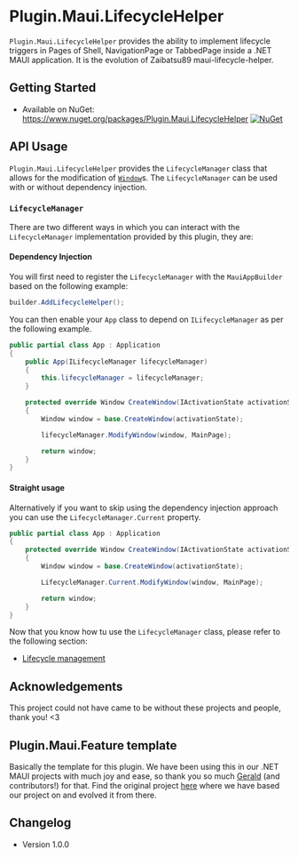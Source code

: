 # Plugin.Maui.LifecycleHelper

`Plugin.Maui.LifecycleHelper` provides the ability to implement lifecycle triggers in Pages of Shell, NavigationPage or TabbedPage inside a .NET MAUI application. It is the evolution of Zaibatsu89 maui-lifecycle-helper.

## Getting Started

* Available on NuGet: <https://www.nuget.org/packages/Plugin.Maui.LifecycleHelper> [![NuGet](https://img.shields.io/nuget/v/Plugin.Maui.LifecycleHelper.svg?label=NuGet)](https://www.nuget.org/packages/Plugin.Maui.LifecycleHelper/)

## API Usage

`Plugin.Maui.LifecycleHelper` provides the `LifecycleManager` class that allows for the modification of [`Window`](docs/lifecycle-manager.md)s. The `LifecycleManager` can be used with or without dependency injection.

### `LifecycleManager`

There are two different ways in which you can interact with the `LifecycleManager` implementation provided by this plugin, they are:

#### Dependency Injection

You will first need to register the `LifecycleManager` with the `MauiAppBuilder` based on the following example:

```csharp
builder.AddLifecycleHelper();
```

You can then enable your `App` class to depend on `ILifecycleManager` as per the following example.

```csharp
public partial class App : Application
{
    public App(ILifecycleManager lifecycleManager)
    {
        this.lifecycleManager = lifecycleManager;
    }

    protected override Window CreateWindow(IActivationState activationState)
    {
        Window window = base.CreateWindow(activationState);

        lifecycleManager.ModifyWindow(window, MainPage);

        return window;
    }
}
```

#### Straight usage

Alternatively if you want to skip using the dependency injection approach you can use the `LifecycleManager.Current` property.

```csharp
public partial class App : Application
{
    protected override Window CreateWindow(IActivationState activationState)
    {
        Window window = base.CreateWindow(activationState);

        LifecycleManager.Current.ModifyWindow(window, MainPage);

        return window;
    }
}
```

Now that you know how tu use the `LifecycleManager` class, please refer to the following section:

* [Lifecycle management](docs/lifecycle-manager.md)

## Acknowledgements

This project could not have came to be without these projects and people, thank you! <3

## Plugin.Maui.Feature template

Basically the template for this plugin. We have been using this in our .NET MAUI projects with much joy and ease, so thank you so much [Gerald](https://github.com/jfversluis/) (and contributors!) for that. Find the original project [here](https://github.com/jfversluis/Plugin.Maui.Feature/) where we have based our project on and evolved it from there.

## Changelog

- Version 1.0.0
